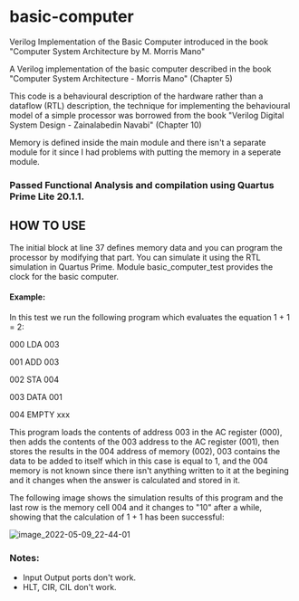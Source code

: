 # basic-computer
Verilog Implementation of the Basic Computer introduced in the book "Computer System Architecture by M. Morris Mano"

A Verilog implementation of the basic computer described in the book "Computer System Architecture - Morris Mano" (Chapter 5)

This code is a behavioural description of the hardware rather than a dataflow (RTL) description, the technique for implementing the behavioural model of a simple processor was borrowed from the book "Verilog Digital System Design - Zainalabedin Navabi" (Chapter 10)

Memory is defined inside the main module and there isn't a separate module for it since I had problems with putting the memory in a seperate module.

### Passed Functional Analysis and compilation using Quartus Prime Lite 20.1.1.

## HOW TO USE
The initial block at line 37 defines memory data and you can program the processor by modifying that part.
You can simulate it using the RTL simulation in Quartus Prime. Module basic_computer_test provides the clock for the basic computer.

#### Example:

In this test we run the following program which evaluates the equation 1 + 1 = 2:

000 LDA 003

001 ADD 003

002 STA 004

003 DATA 001

004 EMPTY xxx

This program loads the contents of address 003 in the AC register (000), then adds the contents of the 003 address to the AC register (001), then stores the results in the 004 address of memory (002), 003 contains the data to be added to itself which in this case is equal to 1, and the 004 memory is not known since there isn't anything written to it at the begining and it changes when the answer is calculated and stored in it.

The following image shows the simulation results of this program and the last row is the memory cell 004 and it changes to "10" after a while, showing that the calculation of 1 + 1 has been successful:

![image_2022-05-09_22-44-01](https://user-images.githubusercontent.com/23662796/168422762-7aa8bd8c-36fc-41bb-afbe-68e2087b6561.png)



### Notes:
- Input Output ports don't work.
- HLT, CIR, CIL don't work.

